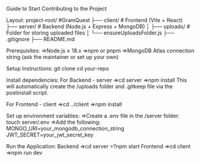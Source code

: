 Guide to Start Contributing to the Project 

Layout:
project-root/               #GramQuest
├── client/                 # Frontend (Vite + React)
├── server/                 # Backend (Node.js + Express + MongoDB)
│   ├── uploads/            # Folder for storing uploaded files
│   └── ensureUploadsFolder.js
├── .gitignore
├── README.md

Prerequisites:
=>Node.js ≥ 18.x
=>npm or pnpm
=>MongoDB Atlas connection string (ask the maintainer or set up your own)

Setup Instructions:
git clone
cd your-repo

Install dependencies:
For Backend - server
=>cd server
=>npm install
This will automatically create the /uploads folder and .gitkeep file via the postinstall script.

For Frontend - client
=>cd ../client
=>npm install


Set up environment variables:
=>Create a .env file in the /server folder: touch server/.env
=>Add the following:
    MONGO_URI=your_mongodb_connection_string
    JWT_SECRET=your_jwt_secret_key

Run the Application:
Backend
=>cd server
=?npm start
Frontend
=>cd client
=>npm run dev

